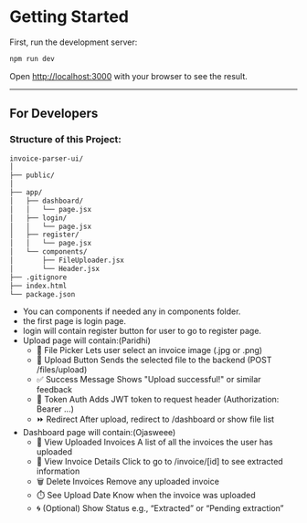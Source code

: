 
# Getting Started

First, run the development server:

```bash
npm run dev
```

Open [http://localhost:3000](http://localhost:3000) with your browser to see the result.

---

## For Developers

### Structure of this Project:

```bash
invoice-parser-ui/
│
├── public/
│
├── app/
│   ├── dashboard/
│   │   └── page.jsx  
│   ├── login/
│   │   └── page.jsx
│   ├── register/
│   │   └── page.jsx
│   └── components/
│       ├── FileUploader.jsx
│       └── Header.jsx
├── .gitignore
├── index.html
└── package.json
```
- You can components if needed any in components folder.
- the first page is login page.
- login will contain register button for user to go to register page.
- Upload page will contain:(Paridhi)
    - 📁 File Picker	      Lets user select an invoice image (.jpg or .png)
    - 🚀 Upload Button	    Sends the selected file to the backend (POST /files/upload)
    - ✅ Success Message	  Shows "Upload successful!" or similar feedback
    - 🔐 Token Auth	        Adds JWT token to request header (Authorization: Bearer ...)
    - ⏩ Redirect         	After upload, redirect to /dashboard or show file list
- Dashboard page will contain:(Ojasweee)
    - 📄 View Uploaded Invoices  	A list of all the invoices the user has uploaded
    - 👀 View Invoice Details	      Click to go to /invoice/[id] to see extracted information
    - 🗑️ Delete Invoices	          Remove any uploaded invoice
    - ⏱️ See Upload Date	          Know when the invoice was uploaded
    - 🌀 (Optional) Show Status	    e.g., “Extracted” or “Pending extraction”
